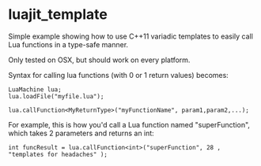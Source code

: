 luajit_template
===============

Simple example showing how to use C++11 variadic templates to easily call Lua functions in a type-safe manner.

Only tested on OSX, but should work on every platform.

Syntax for calling lua functions (with 0 or 1 return values) becomes:


    LuaMachine lua;
    lua.loadFile("myfile.lua");

    lua.callFunction<MyReturnType>("myFunctionName", param1,param2,...);


For example, this is how you'd call a Lua function named "superFunction", which takes 2 parameters and returns an int:

    int funcResult = lua.callFunction<int>("superFunction", 28 , "templates for headaches" );

